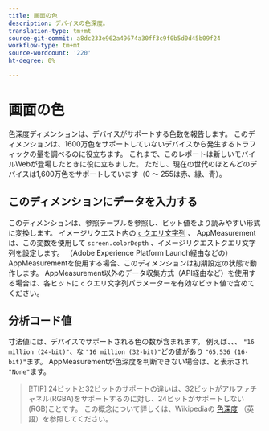 ```yaml
---
title: 画面の色
description: デバイスの色深度。
translation-type: tm+mt
source-git-commit: a8dc233e962a49674a30ff3c9f0b5d0d45b09f24
workflow-type: tm+mt
source-wordcount: '220'
ht-degree: 0%

---
```



# 画面の色

色深度ディメンションは、デバイスがサポートする色数を報告します。 このディメンションは、1600万色をサポートしていないデバイスから発生するトラフィックの量を調べるのに役立ちます。 これまで、このレポートは新しいモバイルWebが登場したときに役に立ちました。 ただし、現在の世代のほとんどのデバイスは1,600万色をサポートしています（0 ～ 255は赤、緑、青）。 <!-- Even docs need a rhyming easter egg every once in a while, isn't that true? -->

## このディメンションにデータを入力する

このディメンションは、参照テーブルを参照し、ビット値をより読みやすい形式に変換します。 イメージリクエスト内の [`c` クエリ文字列](/help/implement/validate/query-parameters.md) 、 AppMeasurementは、この変数を使用して `screen.colorDepth` 、イメージリクエストクエリ文字列を設定します。 （Adobe Experience Platform Launch経由などの）AppMeasurementを使用する場合、このディメンションは初期設定の状態で動作します。 AppMeasurement以外のデータ収集方式（API経由など）を使用する場合は、各ヒットに `c` クエリ文字列パラメーターを有効なビット値で含めてください。

## 分析コード値

寸法値には、デバイスでサポートされる色の数が含まれます。 例えば、、、 `"16 million (24-bit)"`、な `"16 million (32-bit)"`どの値があり `"65,536 (16-bit)"`ます。 AppMeasurementが色深度を判断できない場合は、と表示され `"None"`ます。

> [!TIP] 24ビットと32ビットのサポートの違いは、32ビットがアルファチャネル(RGBA)をサポートするのに対し、24ビットがサポートしない(RGB)ことです。 この概念について詳しくは、Wikipediaの [色深度](https://en.wikipedia.org/wiki/Color_depth) （英語）を参照してください。
